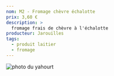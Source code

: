 ```yaml
---
nom: M2 - Fromage chèvre échalotte
prix: 3,60 €
description: >
  fromage frais de chèvre à l'échalotte
producteur: Jarouilles
tags: 
  - produit laitier
  - fromage
---
```


![photo du yahourt](./media/fromage-chevre.jpg)